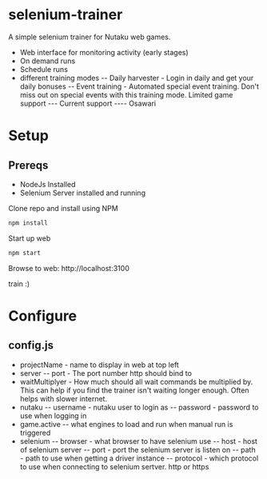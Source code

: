 # selenium-trainer

A simple selenium trainer for Nutaku web games.

- Web interface for monitoring activity (early stages)
- On demand runs
- Schedule runs
- different training modes
-- Daily harvester - Login in daily and get your daily bonuses
-- Event training - Automated special event training. Don't miss out on special events with this training mode. Limited game support
--- Current support
---- Osawari

# Setup

## Prereqs
- NodeJs Installed
- Selenium Server installed and running

Clone repo and install using NPM

```js
npm install
```

Start up web
```js
npm start
```

Browse to web: http://localhost:3100

train :)

# Configure

## config.js

- projectName - name to display in web at top left
- server
-- port - The port number http should bind to
- waitMultiplyer - How much should all wait commands be multiplied by. This can help if you find the trainer isn't waiting longer enough. Often helps with slower internet.
- nutaku
-- username - nutaku user to login as
-- password - password to use when logging in
- game.active
-- what engines to load and run when manual run is triggered
- selenium
-- browser - what browser to have selenium use
-- host - host of selenium server
-- port - port the selenium server is listen on
-- path - path to use when getting a driver instance
-- protocol - which protocol to use when connecting to selenium sertver. http or https
